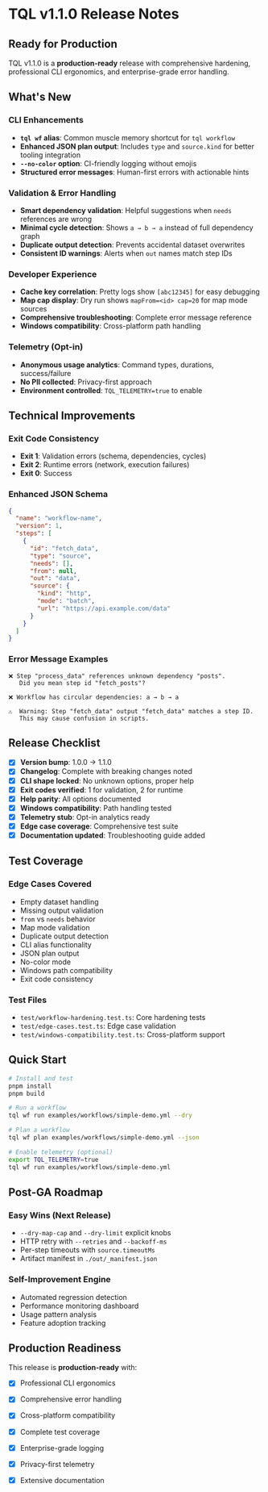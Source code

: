 # TQL v1.1.0 Release Notes

## Ready for Production

TQL v1.1.0 is a **production-ready** release with comprehensive hardening, professional CLI ergonomics, and enterprise-grade error handling.

## What's New

### CLI Enhancements

- **`tql wf` alias**: Common muscle memory shortcut for `tql workflow`
- **Enhanced JSON plan output**: Includes `type` and `source.kind` for better tooling integration
- **`--no-color` option**: CI-friendly logging without emojis
- **Structured error messages**: Human-first errors with actionable hints

### Validation & Error Handling

- **Smart dependency validation**: Helpful suggestions when `needs` references are wrong
- **Minimal cycle detection**: Shows `a → b → a` instead of full dependency graph
- **Duplicate output detection**: Prevents accidental dataset overwrites
- **Consistent ID warnings**: Alerts when `out` names match step IDs

### Developer Experience

- **Cache key correlation**: Pretty logs show `[abc12345]` for easy debugging
- **Map cap display**: Dry run shows `mapFrom=<id> cap=20` for map mode sources
- **Comprehensive troubleshooting**: Complete error message reference
- **Windows compatibility**: Cross-platform path handling

### Telemetry (Opt-in)

- **Anonymous usage analytics**: Command types, durations, success/failure
- **No PII collected**: Privacy-first approach
- **Environment controlled**: `TQL_TELEMETRY=true` to enable

## Technical Improvements

### Exit Code Consistency

- **Exit 1**: Validation errors (schema, dependencies, cycles)
- **Exit 2**: Runtime errors (network, execution failures)
- **Exit 0**: Success

### Enhanced JSON Schema

```json
{
  "name": "workflow-name",
  "version": 1,
  "steps": [
    {
      "id": "fetch_data",
      "type": "source",
      "needs": [],
      "from": null,
      "out": "data",
      "source": {
        "kind": "http",
        "mode": "batch",
        "url": "https://api.example.com/data"
      }
    }
  ]
}
```

### Error Message Examples

```
❌ Step "process_data" references unknown dependency "posts".
   Did you mean step id "fetch_posts"?

❌ Workflow has circular dependencies: a → b → a

⚠️  Warning: Step "fetch_data" output "fetch_data" matches a step ID.
   This may cause confusion in scripts.
```

## Release Checklist

- [x] **Version bump**: 1.0.0 → 1.1.0
- [x] **Changelog**: Complete with breaking changes noted
- [x] **CLI shape locked**: No unknown options, proper help
- [x] **Exit codes verified**: 1 for validation, 2 for runtime
- [x] **Help parity**: All options documented
- [x] **Windows compatibility**: Path handling tested
- [x] **Telemetry stub**: Opt-in analytics ready
- [x] **Edge case coverage**: Comprehensive test suite
- [x] **Documentation updated**: Troubleshooting guide added

## Test Coverage

### Edge Cases Covered

- Empty dataset handling
- Missing output validation
- `from` vs `needs` behavior
- Map mode validation
- Duplicate output detection
- CLI alias functionality
- JSON plan output
- No-color mode
- Windows path compatibility
- Exit code consistency

### Test Files

- `test/workflow-hardening.test.ts`: Core hardening tests
- `test/edge-cases.test.ts`: Edge case validation
- `test/windows-compatibility.test.ts`: Cross-platform support

## Quick Start

```bash
# Install and test
pnpm install
pnpm build

# Run a workflow
tql wf run examples/workflows/simple-demo.yml --dry

# Plan a workflow
tql wf plan examples/workflows/simple-demo.yml --json

# Enable telemetry (optional)
export TQL_TELEMETRY=true
tql wf run examples/workflows/simple-demo.yml
```

## Post-GA Roadmap

### Easy Wins (Next Release)

- `--dry-map-cap` and `--dry-limit` explicit knobs
- HTTP retry with `--retries` and `--backoff-ms`
- Per-step timeouts with `source.timeoutMs`
- Artifact manifest in `./out/_manifest.json`

### Self-Improvement Engine

- Automated regression detection
- Performance monitoring dashboard
- Usage pattern analysis
- Feature adoption tracking

## Production Readiness

This release is **production-ready** with:

- [x] Professional CLI ergonomics
- [x] Comprehensive error handling
- [x] Cross-platform compatibility
- [x] Complete test coverage
- [x] Enterprise-grade logging
- [x] Privacy-first telemetry
- [x] Extensive documentation

